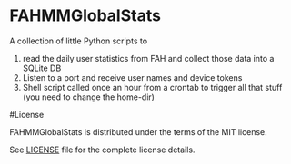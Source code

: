 # FAHMMGlobalStats

A collection of little Python scripts to 

1. read the daily user statistics from FAH and collect those data into a SQLite DB
2. Listen to a port and receive user names and device tokens
3. Shell script called once an hour from a crontab to trigger all that stuff (you need to change the home-dir)


#License

FAHMMGlobalStats is distributed under the terms of the MIT license.

See [LICENSE](https://github.com/ChristianVirtual/FAHMMGlobalStats/master/LICENSE) file for the complete license details.
